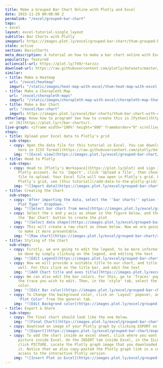 ```yaml
---
title: Make a Grouped Bar Chart Online with Plotly and Excel
date: 2015-11-29 00:00:00 Z
permalink: "/excel/grouped-bar-chart"
tags:
- excel
layout: excel-tutorial-single_layout
subtitle: Bar Charts with Plotly
imageurl: https://images.plot.ly/excel/grouped-bar-chart/thum-grouped-bar-chart-2.jpg
state: active
section: BasicCharts
meta_description: A tutorial on how to make a bar chart online with Excel.
popularity: featured
actioncall-url: https://plot.ly/749/~tarzzz
download-url: https://raw.githubusercontent.com/plotly/datasets/master/bar-charts-with-excel.csv
similar:
- title: Make a Heatmap
  url: "/excel/heatmap"
  imgurl: "/static/images/heat-map-with-excel/thum-heat-map-with-excel.png"
- title: Make a Choropleth Map
  url: "/excel/choropleth-maps"
  imgurl: "/static/images/choropleth-map-with-excel/choropleth-map-thumb.png"
- title: Make a Bar Chart
  url: "/excel/bar-chart"
  imgurl: https://images.plot.ly/excel/bar-charts/thum-bar-chart-with-excel.png
otherlang: Know how to program? See how to create this in [Python](https://plot.ly/python/bar-charts/)
  or [R](https://plot.ly/r/bar-charts/).
live-graph: <iframe width="100%" height="800" frameborder="0" scrolling="no" src="https://plot.ly/~tarzzz/752.embed"></iframe>
steps:
- title: Upload your Excel data to Plotly's grid
  sub-steps:
  - copy: Open the data file for this tutorial in Excel. You can download the file
      here in [CSV format](https://raw.githubusercontent.com/plotly/datasets/master/bar-charts-with-excel.csv)
    img: "![Excel view](https://images.plot.ly/excel/grouped-bar-chart/excel-data-grouped-bar-chart.jpg)"
- title: Head to Plotly
  sub-steps:
  - copy: Head to [Plotly's Workspace](https://plot.ly/plot) and sign into your free
      Plotly account. Go to 'Import', click 'Upload a file', then choose your Excel
      file to upload. Your Excel file will now open in Plotly's grid. For more about
      Plotly's grid, see [this tutorial](/add-data-to-the-plotly-grid/)
    img: "![Import data](https://images.plot.ly/excel/grouped-bar-chart/import-data-grouped-bar-chart.jpg)"
- title: Creating the Chart
  sub-steps:
  - copy: 'After importing the data, select the ''bar charts'' option from ''Choose
      Plot Type'' dropdown. '
    img: "![Select bar chart from menu](https://images.plot.ly/excel/grouped-bar-chart/choose-bar-chart-from-menu.jpg)"
  - copy: Select the x and y axis as shown in the figure below, and then click on
      the 'Bar Chart' button to create the plot
    img: "![Select data shape](https://images.plot.ly/excel/grouped-bar-chart/select-data-shape.jpg)"
  - copy: This will create a raw chart as shown below. Now we are going to style it
      to make it more presentable.
    img: "![Raw chart](https://images.plot.ly/excel/grouped-bar-chart/raw-chart.jpg)"
- title: Styling of the Chart
  sub-steps:
  - copy: Firstly, we are going to edit the legend, to be more informational. It can
      be done by simply clicking on the legend, and editing the text
    img: "![Edit Legend](https://images.plot.ly/excel/grouped-bar-chart/edit-legend.jpg)"
  - copy: Now we will provide a suitable title to our chart, and title the axes as
      well. For this click on the title bar, and edit the text
    img: "![Add Chart title and axes title](https://images.plot.ly/excel/grouped-bar-chart/add-title.jpg)"
  - copy: We can also edit the bar colors. For this, go to 'Traces' popover, and select
      the trace you wish to edit. Then, in the 'style' tab, select the suitable marker
      color.
    img: "![Edit Bar color](https://images.plot.ly/excel/grouped-bar-chart/edit-bar-color.jpg)"
  - copy: To Change the background color, click on 'Layout' popover, and select suitable
      'Plot Color' from the general tab.
    img: "![Edit Backgrond color](https://images.plot.ly/excel/grouped-bar-chart/change-background-color.jpg)"
- title: Export & Share
  sub-steps:
  - copy: The final chart should look like the one below.
    img: "![Final Chart](https://images.plot.ly/excel/grouped-bar-chart/final-chart.jpg)"
  - copy: Download an image of your Plotly graph by clicking EXPORT on the toolbar.
    img: "![Export](https://images.plot.ly/excel/grouped-bar-chart/export-image.jpg)"
  - copy: To add the chart inside an excel sheet, click where you want to insert the
      picture inside Excel. On the INSERT tab inside Excel, in the ILLUSTRATIONS group,
      click PICTURE. Locate the Plotly graph image that you downloaded and then double-click
      it. Notice that we also copy-pasted the Plotly graph link in a cell for easy
      access to the interactive Plotly version.
    img: "![Insert Plot in Excel](https://images.plot.ly/excel/grouped-bar-chart/insert-grouped-bar-chart-in-excel.jpg)"
---
```


